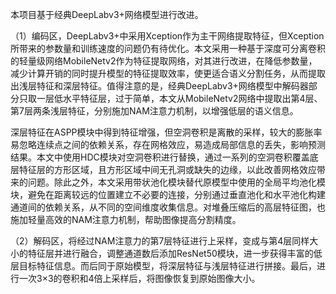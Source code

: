 本项目基于经典DeepLabv3+网络模型进行改进。

（1）编码区，DeepLabv3+中采用Xception作为主干网络提取特征，但Xception所带来的参数量和训练速度的问题仍有待优化。本文采用一种基于深度可分离卷积的轻量级网络MobileNetv2作为特征提取网络，对其进行改进，在降低参数量，减少计算开销的同时提升模型的特征提取效率，使更适合语义分割任务，从而提取出浅层特征和深层特征。值得注意的是，经典DeepLabv3+网络模型中解码器部分只取一层低水平特征层，过于简单，本文从MobileNetv2网络中提取出第4层、第7层两条浅层特征，分别施加NAM注意力机制，以增强低层的语义信息。

深层特征在ASPP模块中得到特征增强，但空洞卷积是离散的采样，较大的膨胀率易忽略连续点之间的依赖关系，存在网格效应，易造成局部信息的丢失，影响预测结果。本文中使用HDC模块对空洞卷积进行替换，通过一系列的空洞卷积覆盖底层特征层的方形区域，且方形区域中间无孔洞或缺失的边缘，以此改善网格效应带来的问题。除此之外，本文采用带状池化模块替代原模型中使用的全局平均池化模块，避免在距离较远的位置建立不必要的连接，分别通过垂直池化和水平池化构建通道间的依赖关系，从不同的空间维度收集信息。对堆叠压缩后的高层特征图，也施加轻量高效的NAM注意力机制，帮助图像提高分割精度。

（2）解码区，将经过NAM注意力的第7层特征进行上采样，变成与第4层同样大小的特征层并进行融合，调整通道数后添加ResNet50模块，进一步获得丰富的低层目标特征信息。而后同于原始模型，将深层特征与浅层特征进行拼接。最后，进行一次3×3的卷积和4倍上采样后，将图像恢复到原始图像大小。



